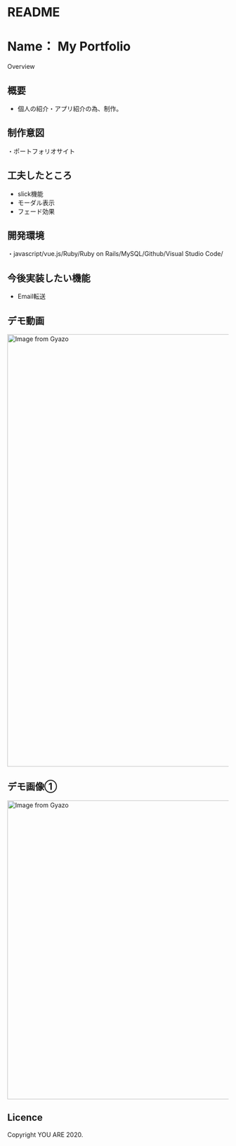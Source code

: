 # README

Name：
My Portfolio
====

Overview


## 概要
<ul>
  <li>個人の紹介・アプリ紹介の為、制作。</li>
</ul>

## 制作意図
・ポートフォリオサイト


## 工夫したところ
<ul>
  <li>slick機能</li>
  <li>モーダル表示</li>
  <li>フェード効果</li>
</ul>

## 開発環境
・javascript/vue.js/Ruby/Ruby on Rails/MySQL/Github/Visual Studio Code/

## 今後実装したい機能
<ul>
  <li>Email転送</li>
</ul>


## デモ動画
<a href="https://gyazo.com/c610aaed4abcbf15d314ee1fb41f30fa"><img src="https://i.gyazo.com/c610aaed4abcbf15d314ee1fb41f30fa.gif" alt="Image from Gyazo" width="984"/></a>


## デモ画像①
<a href="https://gyazo.com/111a3e33c2b3cefcb9d6ea63068949c9"><img src="https://i.gyazo.com/111a3e33c2b3cefcb9d6ea63068949c9.png" alt="Image from Gyazo" width="680"/></a>


## Licence
Copyright YOU ARE 2020.
